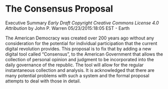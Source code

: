 <h1>The Consensus Proposal</h1>
Executive Summary</h2>
<i>Early Draft
Copyright Creative Commons License 4.0 Attribution</i>
by John P. Warren 05/23/2015:18:05 EST - Earth

The American Democracy was created over 200 years ago without any consideration for the potential for individual participation that the current digital revolution provides.  This proposal is to fix that by adding a new digital tool called “Consensus”, to the American Government that allows the collection of personal opinion and judgment to be incorporated into the daily governance of the republic.  The tool will allow for the regular instantaneous collection and analysis.  It is acknowledged that there are many potential problems with such a system and the formal proposal attempts to deal with those in detail.

